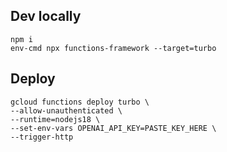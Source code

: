 ## Dev locally

```
npm i
env-cmd npx functions-framework --target=turbo
```

## Deploy

```
gcloud functions deploy turbo \
--allow-unauthenticated \
--runtime=nodejs18 \
--set-env-vars OPENAI_API_KEY=PASTE_KEY_HERE \
--trigger-http
```
